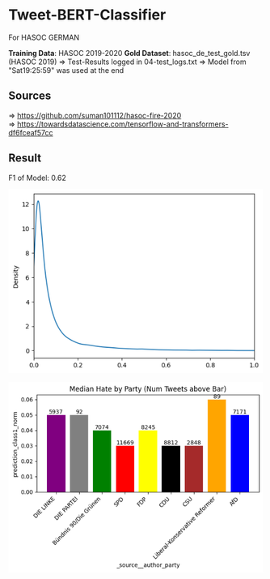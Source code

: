 # Tweet-BERT-Classifier
For HASOC GERMAN

**Training Data**: HASOC 2019-2020
**Gold Dataset**: hasoc_de_test_gold.tsv (HASOC 2019)
=> Test-Results logged in 04-test_logs.txt
=> Model from "Sat19:25:59" was used at the end

## Sources
=> https://github.com/suman101112/hasoc-fire-2020 \
=> https://towardsdatascience.com/tensorflow-and-transformers-df6fceaf57cc

## Result
F1 of Model: 0.62

![Distribution_Hate](https://github.com/Q-Bukold/Tweet-BERT-Classifier/blob/main/22-figures/distribution-hate.png?raw=true)

![Distribution_Hate_Party](https://github.com/Q-Bukold/Tweet-BERT-Classifier/blob/main/22-figures/hate_by_party.png?raw=true)
